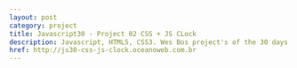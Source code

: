 ```yaml
---
layout: post
category: project
title: Javascript30 - Project 02 CSS + JS CLock
description: Javascript, HTML5, CSS3. Wes Bos project's of the 30 days with Javascript Vanilla.
href: http://js30-css-js-clock.oceanoweb.com.br
---
```

